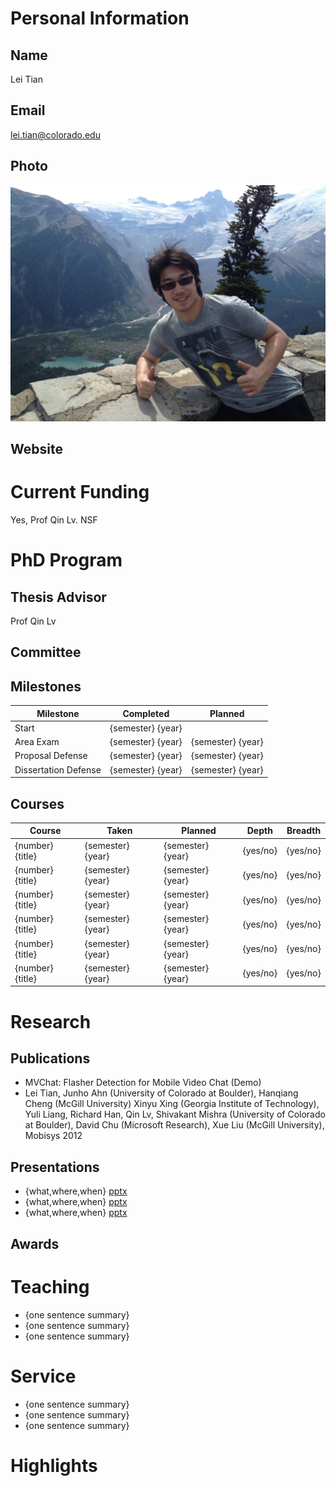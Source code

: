 

# Personal Information

## Name
Lei Tian

## Email
lei.tian@colorado.edu

## Photo
![profile photo](files/photo.JPG)

## Website


# Current Funding
Yes, Prof Qin Lv. NSF

# PhD Program

## Thesis Advisor
Prof Qin Lv

## Committee


## Milestones

| Milestone            | Completed         | Planned           |         
| -------------------- | ----------------- | ----------------- |
| Start                | {semester} {year} |                   |
| Area Exam            | {semester} {year} | {semester} {year} |
| Proposal Defense     | {semester} {year} | {semester} {year} |
| Dissertation Defense | {semester} {year} | {semester} {year} |

## Courses

| Course           | Taken             | Planned            | Depth    | Breadth | 
| ---------------- | ----------------- | ------------------ | -------- | ------- |
| {number} {title} | {semester} {year} | {semester} {year}  | {yes/no} | {yes/no}|
| {number} {title} | {semester} {year} | {semester} {year}  | {yes/no} | {yes/no}|
| {number} {title} | {semester} {year} | {semester} {year}  | {yes/no} | {yes/no}|
| {number} {title} | {semester} {year} | {semester} {year}  | {yes/no} | {yes/no}|
| {number} {title} | {semester} {year} | {semester} {year}  | {yes/no} | {yes/no}|
| {number} {title} | {semester} {year} | {semester} {year}  | {yes/no} | {yes/no}|

# Research

## Publications


* MVChat: Flasher Detection for Mobile Video Chat (Demo)
* Lei	 Tian,	 Junho	 Ahn	(University of Colorado at Boulder),	 Hanqiang	 Cheng	(McGill University)	 Xinyu	 Xing	(Georgia Institute of Technology),	 Yuli	 Liang, Richard Han, Qin Lv,	 Shivakant	 Mishra	(University of Colorado at Boulder),	 David Chu	(Microsoft Research),	 Xue	 Liu	(McGill University), Mobisys 2012


## Presentations

* {what,where,when} [pptx](files/presentation-file.pptx)
* {what,where,when} [pptx](files/presentation-file.pptx)
* {what,where,when} [pptx](files/presentation-file.pptx)
      
## Awards


# Teaching

* {one sentence summary}
* {one sentence summary}
* {one sentence summary}

# Service

* {one sentence summary}
* {one sentence summary}
* {one sentence summary}

# Highlights


